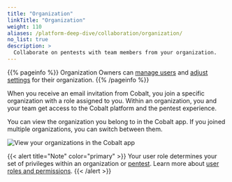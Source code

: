 ```yaml
---
title: "Organization"
linkTitle: "Organization"
weight: 110
aliases: /platform-deep-dive/collaboration/organization/
no_list: true
description: >
  Collaborate on pentests with team members from your organization.
---
```


{{% pageinfo %}}
Organization Owners can [manage users](/platform-deep-dive/organization/manage-users/) and [adjust settings](/platform-deep-dive/organization/organization-settings/) for their organization.
{{% /pageinfo %}}

When you receive an email invitation from Cobalt, you join a specific organization with a role assigned to you. Within an organization, you and your team get access to the Cobalt platform and the pentest experience.

You can view the organization you belong to in the Cobalt app. If you joined multiple organizations, you can switch between them.

![View your organizations in the Cobalt app](/deepdive/OrganizationsList.png "View your organizations in the Cobalt app")

{{< alert title="Note" color="primary" >}}
Your user role determines your set of privileges within an organization or [pentest](/platform-deep-dive/pentests/). Learn more about [user roles and permissions](/platform-deep-dive/collaboration/user-roles/).
{{< /alert >}}
